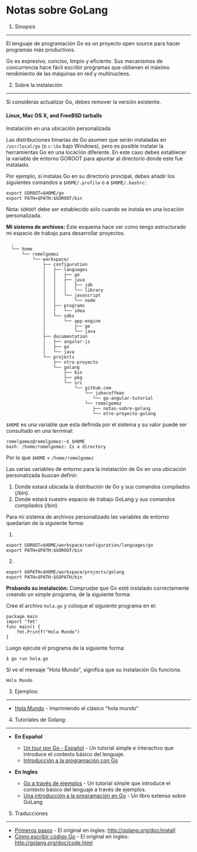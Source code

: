 Notas sobre GoLang
==================

1. Sinopsis
-----------

El lenguaje de programación Go es un proyecto open source para hacer programas más productivos. 

Go es expresivo, conciso, limpio y eficiente. Sus mecanismos de concurrencia hace fácil escribir programas que obtienen el máximo rendimiento de las máquinas en red y multinucleos. 


2. Sobre la instalación
-----------------------

Si consideras actualizar Go, debes remover la versión existente.

#### Linux, Mac OS X, and FreeBSD tarballs

Instalación en una ubicación personalizada

Las distribuciones binarias de Go asumen que serán instaladas en `/usr/local/go` (o `c:\Go` bajo Windows), pero es posible instalar la herramientas Go en una locación diferente. En este caso debes establecer la variable de entorno GOROOT para apuntar al directorio donde este fue instalado.

Por ejemplo, si instalas Go en su directorio principal, debes añadir los siguientes comandos a `$HOME/.profile` o a `$HOME/.bashrc`:

```
export GOROOT=$HOME/go
export PATH=$PATH:$GOROOT/bin
```

Nota: `GOROOT` debe ser establecido sólo cuando se instala en una locación personalizada.

**Mi sistema de archivos:** Este esquema hace ver como tengo estructurado mi espacio de trabajo para desarrollar proyectos.

```
  .
  └── home
      └── romelgomez
          └── workspace/
              ├── configuration
              │   ├── languages
              │   │   ├── go
              │   │   ├── java
              │   │   │   ├── jdk
              │   │   │   └── library
              │   │   └── javascript
              │   │       └── node
              │   ├── programs
              │   │   └── idea
              │   └── sdks
              │       └── app-engine
              │           ├── go
              │           └── java
              ├── documentation
              │   ├── angular-js
              │   ├── go
              │   └── java
              └── projects
                  ├── otro-proyecto
                  └── golang
                      ├── bin
                      ├── pkg
                      └── src
                          └── github.com
                              └── jakecoffman
                                 └── go-angular-tutorial
                              └── romelgomez
                                 ├── notas-sobre-golang
                                 └── otro-proyecto-golang
```

`$HOME` es una variable que esta definida por el sistema y su valor puede ser consultado en una terminal:

```
romelgomez@romelgomez:~$ $HOME
bash: /home/romelgomez: Is a directory
```

Por lo que `$HOME` = `/home/romelgomez`

Las varias variables de entorno para la instalación de Go en una ubicación personalizada buscan definir:

  1. Donde estará ubicada la distribución de Go y sus comandos compilados (/bin).
  2. Donde estará nuestro espacio de trabajo GoLang y sus comandos compilados (/bin).

Para mi sistema de archivos personalizado las variables de entorno quedarían de la siguiente forma:

1.
```
export GOROOT=$HOME/workspace/configuration/languages/go
export PATH=$PATH:$GOROOT/bin
```
2.
```
export GOPATH=$HOME/workspace/projects/golang
export PATH=$PATH:$GOPATH/bin
```

**Probando su instalación:** Compruebe que Go esté instalado correctamente creando un simple programa, de la siguiente forma:

  Cree el archivo `hola.go` y coloque el siguiente programa en el: 

```
package main
import "fmt"
func main() {
    fmt.Printf("Hola Mundo")
}
```
  Luego ejecute el programa de la siguiente forma: 

  ```
$ go run hola.go
  ```

  Si ve el mensaje "Hola Mundo", significa que su instalación Go funciona. 

  ```
Hola Mundo
  ```

3. Ejemplos:
------------

* [Hola Mundo](/ejemplos/hola-mundo/hola-mundo.md) - Imprimiendo el clásico "hola mundo"

4. Tutoriales de Golang:
------------------------

- **En Español**
  - [Un tour por Go - Español](http://go-tour-es.appspot.com/) - Un tutorial simple e interactivo que introduce el contexto básico del lenguaje.
  - [Introducción a la programación con Go](http://golang-esp-man.blogspot.com/2014/05/introducion-la-programacion-con-go.html)

- **En Ingles**
  - [Go a través de ejemplos](https://gobyexample.com) - Un tutorial simple que introduce el contexto básico del lenguaje a través de ejemplos.
  - [Una introducción a la programación en Go](http://www.golang-book.com/) - Un libro extenso sobre GoLang
  
5. Traducciones
---------------
 
* [Primeros pasos](/traducciones/primeros-pasos.md) - El original en ingles: http://golang.org/doc/install
* [Cómo escribir código Go](/traducciones/como-escribir-codigo-go.md) - El original en ingles: http://golang.org/doc/code.html